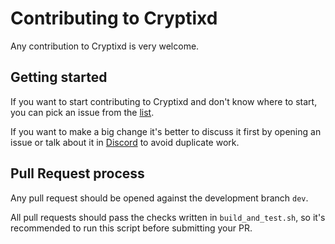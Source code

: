 # Contributing to Cryptixd

Any contribution to Cryptixd is very welcome.

## Getting started

If you want to start contributing to Cryptixd and don't know where to start, you can pick an issue from
the [list](https://github.com/cryptix-network/cryptixd/issues).

If you want to make a big change it's better to discuss it first by opening an issue or talk about it in
[Discord](https://discord.gg/SxXCXHFFeA) to avoid duplicate work.

## Pull Request process

Any pull request should be opened against the development branch `dev`.

All pull requests should pass the checks written in `build_and_test.sh`, so it's recommended to run this script before
submitting your PR.